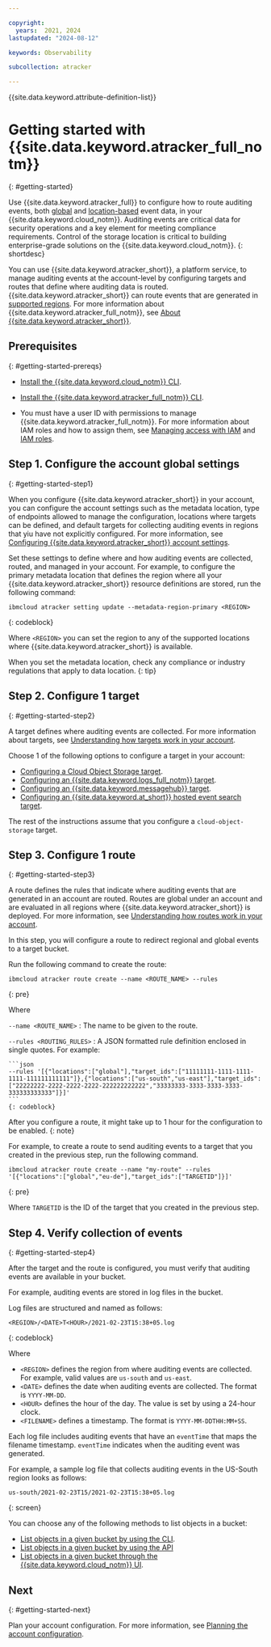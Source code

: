 ```yaml
---

copyright:
  years:  2021, 2024
lastupdated: "2024-08-12"

keywords: Observability

subcollection: atracker

---
```


{{site.data.keyword.attribute-definition-list}}


# Getting started with {{site.data.keyword.atracker_full_notm}}
{: #getting-started}

Use {{site.data.keyword.atracker_full}} to configure how to route auditing events, both [global](/docs/atracker?topic=atracker-event_types#event_types_global) and [location-based](/docs/atracker?topic=atracker-event_types#event_types_location) event data, in your {{site.data.keyword.cloud_notm}}. Auditing events are critical data for security operations and a key element for meeting compliance requirements. Control of the storage location is critical to building enterprise-grade solutions on the {{site.data.keyword.cloud_notm}}.
{: shortdesc}


You can use {{site.data.keyword.atracker_short}}, a platform service, to manage auditing events at the account-level by configuring targets and routes that define where auditing data is routed. {{site.data.keyword.atracker_short}} can route events that are generated in [supported regions](/docs/atracker?topic=atracker-regions). For more information about {{site.data.keyword.atracker_full_notm}}, see [About {{site.data.keyword.atracker_short}}](/docs/atracker?topic=atracker-about).


## Prerequisites
{: #getting-started-prereqs}

- [Install the {{site.data.keyword.cloud_notm}} CLI](/docs/cli?topic=cli-install-ibmcloud-cli).

- [Install the {{site.data.keyword.atracker_full_notm}} CLI](/docs/atracker?topic=atracker-atracker-cli-config).

- You must have a user ID with permissions to manage {{site.data.keyword.atracker_full_notm}}. For more information about IAM roles and how to assign them, see [Managing access with IAM](/docs/atracker?topic=atracker-iam) and [IAM roles](/docs/account?topic=account-assign-access-resources).



## Step 1. Configure the account global settings
{: #getting-started-step1}

When you configure {{site.data.keyword.atracker_short}} in your account, you can configure the account settings such as the metadata location, type of endpoints allowed to manage the configuration, locations where targets can be defined, and default targets for collecting auditing events in regions that yiu have not explicitly configured. For more information, see [Configuring {{site.data.keyword.atracker_short}} account settings](/docs/atracker?topic=atracker-settings&interface=cli).

Set these settings to define where and how auditing events are collected, routed, and managed in your account. For example, to configure the primary metadata location that defines the region where all your {{site.data.keyword.atracker_short}} resource definitions are stored, run the following command:

```pre
ibmcloud atracker setting update --metadata-region-primary <REGION>
```
{: codeblock}

Where `<REGION>` you can set the region to any of the supported locations where {{site.data.keyword.atracker_short}} is available.

When you set the metadata location, check any compliance or industry regulations that apply to data location.
{: tip}

## Step 2. Configure 1 target
{: #getting-started-step2}

A target defines where auditing events are collected. For more information about targets, see [Understanding how targets work in your account](/docs/atracker?topic=atracker-target_v2&interface=cli#target_v2_behavior).

Choose 1 of the following options to configure a target in your account:
- [Configuring a Cloud Object Storage target](/docs/atracker?topic=atracker-getting-started-target-cos).
- [Configuring an {{site.data.keyword.logs_full_notm}} target](/docs/atracker?topic=atracker-target_v2_icl).
- [Configuring an {{site.data.keyword.messagehub}} target](/docs/atracker?topic=atracker-getting-started-target-event-streams).
- [Configuring an {{site.data.keyword.at_short}} hosted event search target](/docs/atracker?topic=atracker-getting-started-target-logdna).

The rest of the instructions assume that you configure a `cloud-object-storage` target.


## Step 3. Configure 1 route
{: #getting-started-step3}

A route defines the rules that indicate where auditing events that are generated in an account are routed. Routes are global under an account and are evaluated in all regions where {{site.data.keyword.atracker_short}} is deployed. For more information, see [Understanding how routes work in your account](/docs/atracker?topic=atracker-route_v2&interface=cli#route_behaviour).

In this step, you will configure a route to redirect regional and global events to a target bucket.

Run the following command to create the route:

```text
ibmcloud atracker route create --name <ROUTE_NAME> --rules
```
{: pre}

Where

`--name <ROUTE_NAME>`
:   The name to be given to the route.

`--rules <ROUTING_RULES>`
:   A JSON formatted rule definition enclosed in single quotes. For example:

    ```json
    --rules '[{"locations":["global"],"target_ids":["11111111-1111-1111-1111-111111111111"]},{"locations":["us-south","us-east"],"target_ids":["22222222-2222-2222-2222-222222222222","33333333-3333-3333-3333-333333333333"]}]'
    ```
    {: codeblock}

After you configure a route, it might take up to 1 hour for the configuration to be enabled.
{: note}

For example, to create a route to send auditing events to a target that you created in the previous step, run the following command.

```text
ibmcloud atracker route create --name "my-route" --rules '[{"locations":["global","eu-de"],"target_ids":["TARGETID"]}]'
```
{: pre}

Where `TARGETID` is the ID of the target that you created in the previous step.


## Step 4. Verify collection of events
{: #getting-started-step4}


After the target and the route is configured, you must verify that auditing events are available in your bucket.

For example, auditing events are stored in log files in the bucket.

Log files are structured and named as follows:

```text
<REGION>/<DATE>T<HOUR>/2021-02-23T15:38+05.log
```
{: codeblock}

Where

- `<REGION>` defines the region from where auditing events are collected. For example, valid values are `us-south` and `us-east`.
- `<DATE>` defines the date when auditing events are collected. The format is `YYYY-MM-DD`.
- `<HOUR>` defines the hour of the day. The value is set by using a 24-hour clock.
- `<FILENAME>` defines a timestamp. The format is `YYYY-MM-DDTHH:MM+SS`.

Each log file includes auditing events that have an `eventTime` that maps the filename timestamp. `eventTime` indicates when the auditing event was generated.

For example, a sample log file that collects auditing events in the US-South region looks as follows:

```text
us-south/2021-02-23T15/2021-02-23T15:38+05.log
```
{: screen}


You can choose any of the following methods to list objects in a bucket:
- [List objects in a given bucket by using the CLI](/docs/cloud-object-storage-cli-plugin?topic=cloud-object-storage-cli-plugin-ic-cos-cli#ic-list-objects).
- [List objects in a given bucket by using the API](/docs/cloud-object-storage?topic=cloud-object-storage-compatibility-api-bucket-operations#compatibility-api-list-objects-v2)
- [List objects in a given bucket through the {{site.data.keyword.cloud_notm}} UI](/docs/atracker?topic=atracker-cos#cos_bucket_list_objects_ui).





## Next
{: #getting-started-next}

Plan your account configuration. For more information, see [Planning the account configuration](/docs/atracker?topic=atracker-planning).
